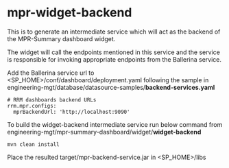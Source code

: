 # mpr-widget-backend

This is to generate an intermediate service which will act as the backend of the MPR-Summary dashboard widget. 

The widget will call the endpoints mentioned in this service and the service is responsible for invoking appropriate endpoints from the Ballerina service.

Add the Ballerina service url to <SP_HOME>/conf/dashboard/deployment.yaml following the sample in engineering-mgt/database/datasource-samples/**backend-services.yaml**

```
# RRM dashboards backend URLs
rrm.mpr.configs:
  mprBackendUrl: 'http://localhost:9090'
```

To build the widget-backend intermediate service run below command from 
engineering-mgt/mpr-summary-dashboard/widget/**widget-backend**
```
mvn clean install
```
Place the resulted target/mpr-backend-service.jar in <SP_HOME>/libs
